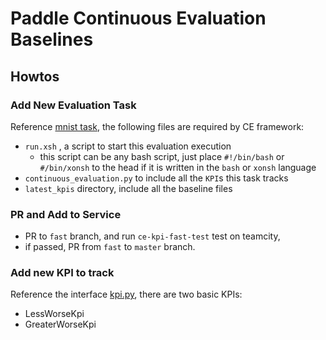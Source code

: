# Paddle Continuous Evaluation Baselines

## Howtos


### Add New Evaluation Task

Reference [mnist task](https://github.com/PaddlePaddle/paddle-ce-latest-kpis/tree/develop/models/mnist), 
the following files are required by CE framework:

- `run.xsh` , a script to start this evaluation execution
  - this script can be any bash script, just place `#!/bin/bash` or 
  `#/bin/xonsh` to the head if it is written in the `bash` or `xonsh` language
- `continuous_evaluation.py` to include all the `KPI`s this task tracks
- `latest_kpis` directory, include all the baseline files

### PR and Add to Service
- PR to `fast` branch, and run `ce-kpi-fast-test` test on teamcity,
- if passed, PR from `fast` to `master` branch.

### Add new KPI to track
Reference the interface [kpi.py](https://github.com/PaddlePaddle/continuous_evaluation/blob/develop/continuous_evaluation_py23/kpi.py), there are two basic KPIs:

- LessWorseKpi
- GreaterWorseKpi
